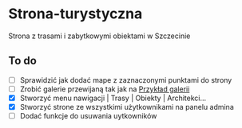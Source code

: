 # Strona-turystyczna
Strona z trasami i zabytkowymi obiektami w Szczecinie


## To do
- [ ] Sprawidzić jak dodać mape z zaznaczonymi punktami do strony
- [ ] Zrobić galerie przewijaną tak jak na <a href="https://szlakmodernizmu.pl/baza-obiektow/dom-bankowy/">Przykład galerii</a>
- [x] Stworzyć menu nawigacji | Trasy | Obiekty | Architekci...
- [x] Stworzyć strone ze wszystkimi użytkownikami na panelu admina
- [ ] Dodać funkcje do usuwania uytkowników
